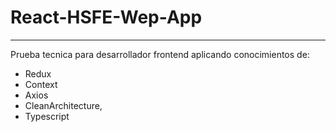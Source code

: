 # React-HSFE-Wep-App
***

Prueba tecnica para desarrollador frontend aplicando conocimientos de:
- Redux
- Context
- Axios
- CleanArchitecture,
- Typescript
